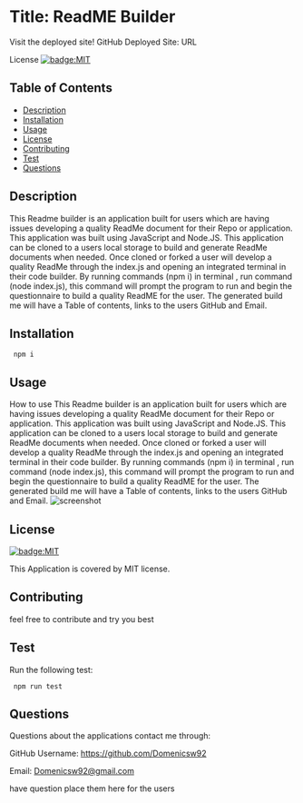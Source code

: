# Title: ReadME Builder 
Visit the deployed site!
GitHub Deployed Site: URL

License [![badge:MIT](https://img.shields.io/badge/license-MIT-brightgreen)](https://opensource.org/licenses/MIT)
## Table of Contents 
   * [Description](#description)
   * [Installation](#installation)
   * [Usage](#usage)
   * [License](#license)
   * [Contributing](#contributing)
   * [Test](#test)
   * [Questions](#questions)

## Description 

This Readme builder is an application built for users which are having issues developing a quality ReadMe document for their Repo or application. This application was built using JavaScript and Node.JS. This application can be cloned to a users local storage to build and generate ReadMe documents when needed. Once cloned or forked a user will develop a quality ReadMe through the index.js and opening an integrated terminal in their code builder. By running commands  (npm i) in terminal , run command (node  index.js), this command will prompt the program to run and begin the questionnaire to build a quality ReadME for the user. The generated build me will have a Table of contents, links to the users GitHub and Email.

## Installation

     npm i

## Usage
How to use 
This Readme builder is an application built for users which are having issues developing a quality ReadMe document for their Repo or application. This application was built using JavaScript and Node.JS. This application can be cloned to a users local storage to build and generate ReadMe documents when needed. Once cloned or forked a user will develop a quality ReadMe through the index.js and opening an integrated terminal in their code builder. By running commands  (npm i) in terminal , run command (node  index.js), this command will prompt the program to run and begin the questionnaire to build a quality ReadME for the user. The generated build me will have a Table of contents, links to the users GitHub and Email.
![screenshot](./Develop/assests/Readmedemo.gif)

## License
[![badge:MIT](https://img.shields.io/badge/license-MIT-brightgreen)](https://opensource.org/licenses/MIT)

This Application is covered by MIT license.

## Contributing

feel free to contribute and try you best

## Test 
Run the following test: 

     npm run test

## Questions 
Questions about the applications contact me through:

GitHub Username: https://github.com/Domenicsw92

Email: Domenicsw92@gmail.com

have question place them here for the users  